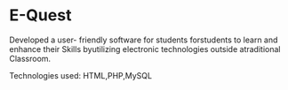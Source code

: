 # E-Quest

Developed a user- friendly software for students forstudents to learn and enhance their Skills 
byutilizing electronic technologies outside atraditional Classroom.

Technologies used: HTML,PHP,MySQL
